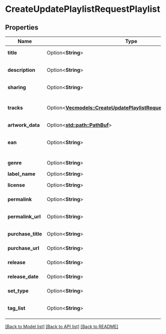 # CreateUpdatePlaylistRequestPlaylist

## Properties

Name | Type | Description | Notes
------------ | ------------- | ------------- | -------------
**title** | Option<**String**> | Title of the playlist | [optional]
**description** | Option<**String**> | Description of the playlist | [optional]
**sharing** | Option<**String**> | public or private | [optional]
**tracks** | Option<[**Vec<models::CreateUpdatePlaylistRequestPlaylistTracksInner>**](CreateUpdatePlaylistRequest_playlist_tracks_inner.md)> | List of tracks to add to playlist | [optional]
**artwork_data** | Option<[**std::path::PathBuf**](std::path::PathBuf.md)> |  | [optional]
**ean** | Option<**String**> | The European Article Number | [optional]
**genre** | Option<**String**> | Playlist's genre | [optional]
**label_name** | Option<**String**> | Label name | [optional]
**license** | Option<**String**> | License number | [optional]
**permalink** | Option<**String**> | Playlist's permalink | [optional]
**permalink_url** | Option<**String**> | Full permalink URL | [optional]
**purchase_title** | Option<**String**> | Purchase title | [optional]
**purchase_url** | Option<**String**> | Purchase URL | [optional]
**release** | Option<**String**> | Playlist's release | [optional]
**release_date** | Option<**String**> | Release date | [optional]
**set_type** | Option<**String**> | Playlist or album type | [optional]
**tag_list** | Option<**String**> | A comma-separated list of tags | [optional]

[[Back to Model list]](../README.md#documentation-for-models) [[Back to API list]](../README.md#documentation-for-api-endpoints) [[Back to README]](../README.md)


